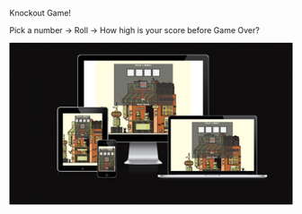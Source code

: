 Knockout Game!

Pick a number -> Roll -> How high is your score before Game Over?

![IMAGE ALT TEXT HERE](./assets/images/responsive_pic.png)
